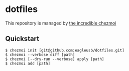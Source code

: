 # dotfiles

This repository is managed by [the incredible chezmoi](https://github.com/twpayne/chezmoi)

## Quickstart

```shell
$ chezmoi init [git@github.com:eagleusb/dotfiles.git]
$ chezmoi --verbose diff [path]
$ chezmoi [--dry-run --verbose] apply [path] 
$ chezmoi add [path]
```
